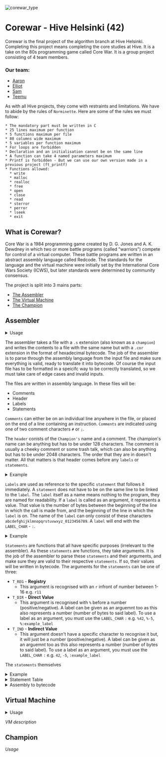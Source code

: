![corewar_type](https://user-images.githubusercontent.com/86073849/224506544-f46c4665-5658-43bf-a609-c16889879032.gif)

# Corewar - Hive Helsinki (42)
Corewar is the final project of the algorithm branch at Hive Helsinki. Completing this project means completing the core studies at Hive. It is a take on the 80s programming game called Core War. It is a group project consisting of 4 team members.
### Our team:
* [Aaron](https://github.com/azajay08)
* [Elliot](https://github.com/egalibert)
* [Sam](https://github.com/Samyewel)
* [Teemu](https://github.com/tlahin)

As with all Hive projects, they come with restraints and limitations. We have to abide by the rules of `Norminette`. Here are some of the rules we must follow:
```
* The mandatory part must be written in C
* 25 lines maximum per function
* 5 functions maximum per file
* 80 columns wide maximum
* 5 variables per function maximum
* For loops are forbidden
* Declaration and an initialisation cannot be on the same line
* A function can take 4 named parameters maximum
* Printf is forbidden - But we can use our own version made in a previous project (ft_printf)
* Functions allowed:
  * write
  * malloc
  * realloc
  * free
  * open
  * close
  * read
  * sterror
  * perror
  * lseek
  * exit
```



## What is Corewar?

Core War is a 1984 programming game created by D. G. Jones and A. K. Dewdney in which two or more battle programs (called "warriors") compete for control of a virtual computer. These battle programs are written in an abstract assembly language called Redcode. The standards for the language and the virtual machine were initially set by the International Core Wars Society (ICWS), but later standards were determined by community consensus.

The project is split into 3 mains parts:
- [The Assembler](#assembler)
- [The Virtual Machine](#virtual-machine)
- [The Champion](#champion)


## Assembler

<details>
<summary>Usage</summary>
<br>

```
./asm [filename.s]
```

</details>

The assembler takes a file with a `.s` extension (also known as a `champion`) and writes the contents to a file with the same name but with a `.cor` extension in the format of hexadecimal bytecode. The job of the assembler is to parse through the assembly language from the input file and make sure everything is valid, ready to translate it into bytecode. Of course the input file has to be formatted in a speicifc way to be correctly translated, so we must take care of edge cases and invalid inputs. 

The files are written in assembly language. In these files will be:
* Comments
* Header
* Labels
* Statements

`Comments` can either be on an individual line anywhere in the file, or placed on the end of a line containing an instruction. `Comments` are indicated using one of two comment characters `#` or `;`.

The `header` conists of the `Champion's` name and a comment. The champion's name can be anything but has to be under 128 characters. The comment is usually a cheeky comment or some trash talk, which can also be anything but has to be under 2048 characters. The order that they are in doesn't matter. All that matters is that header comes before any `labels` or `statements`.

<details>
<summary>Example</summary>
<br>

```
.name    "champions name"
.comment "champions comment"
```
</details>

`Labels` are used as reference to the specific `statement` that follows it immediately. A `statement` does not have to be on the same line to be linked to the `label`. The `label` itself as a name means nothing to the program, they are named for readability. If a `label` is called as an argument, it represents a value. That value is the number of bytes between the beginning of the line in which the call is made from, and the beginning of the line in which the `label` is on. The name of the `label` can only consist of these characters `abcdefghijklmnopqrstuvwxyz_0123456789`. A `label` will end with the `LABEL_CHAR` - `:`.

<details>
<summary>Example</summary>
<br>

```
example_label: <statement> <arg> <arg>

example_label2:
               <statement> <arg> <arg>
```
</details>

`Statements` are functions that all have specific purposes (irrelevant to the assembler). As these `statements` are functions, they take arguments. It is the job of the assembler to parse these `statements` and their arguments, and make sure they are valid to their respective `statements`. If so, their values will be written in bytecode. The arguments for the `statements` can be one of three:
* `T_REG` - __Registry__ 
  * This argument is recognised with an `r` infront of number between 1-16 e.g. `r11`
* `T_DIR` -  __Direct Value__ 
  * This argument is recognised with `%` before a number (positive/negative). A label can be given as an arguemnt too as this also represents a number (number of bytes to said label). To use a label as an argument, you must use the `LABEL_CHAR` `:` e.g. `%42`, `%-5`, `%:example_label`
* `T_IND` -  __Indirect Value__
  * This argument doesn't have a specific character to recognise it but, it will just be a number (positive/negative). A label can be given as an arguemnt too as this also represents a number (number of bytes to said label). To use a label as an argument, you must use the `LABEL_CHAR` `:` e.g. `42`, `-5`, `:example_label`

The `statements` themselves
                
<details>
<summary>Example</summary>
<br>

```
add r1, r4, r7
and 42, %:label, r3
st r10, 42  
```
</details>

<details>
<summary>Statement Table</summary>
<br>


|Statement Number|Hex Op Code|Statement Name|Argument 1|Argument 2|Argument 3|
|:-----------:|:---------:|:-------:|:--------:|:--------:|:--------:|
1	 |`01`  |`live`|	 T_DIR|	-|	-|
2  |`02`	 |`ld`|	T_DIR / T_IND|	T_REG|	-|
3  |`03` 	|`st`|	T_REG	|T_REG /T_IND	|-|
4  |`04` 	|`add`|	T_REG|	T_REG|	T_REG|
5	 |`05`  |`sub`|	T_REG	|T_REG|	T_REG|
6  |`06` 	|`and`|	T_REG / T_DIR /T_IND|	T_REG /T_DIR / T_IND|	T_REG|
7	 |`07`  |`or`|	 T_REG / T_DIR / T_IND	|T_REG /T_DIR / T_IND	|T_REG|
8  |`08` 	|`xor`|	 T_REG / T_DIR / T_IND|	T_REG / T_DIR / T_IND|	 T_REG|
9	 |`09`  |`zjmp`|	T_DIR	|-	|-|
10 |`0a` 	|`ldi`|	T_REG / T_DIR /T_IND|	T_REG /T_DIR|	T_REG|
11	|`0b`   |`sti`|	T_REG	|T_REG /T_DIR / T_IND	|T_REG / T_DIR|
12	|`0c`   |`fork`|	T_DIR	|-|	-|
13	|`0d`   |`lld`|	T_DIR / T_IND	|T_REG	|-|
14	|`0e`   |`lldi`|	T_REG / T_DIR /T_IND|	T_REG /T_DIR	|T_REG|
15	|`0f`   |`lfork`|	T_DIR	|-	|-|
16	|`10`  |`aff`|	T_REG	|-	|-|

</details>

<details>
<summary>Assembly to bytecode</summary>
<br>
 

</details> 
                
## Virtual Machine

<details>
<summary>Usage</summary>
<br>

```
./corewar [-flags] [champion.cor] [champion.cor] [champion.cor]
 
Flags:
     -a   Description
     -d   ...
     -n   ...
```

</details>

_VM description_

## Champion

_Usage_
